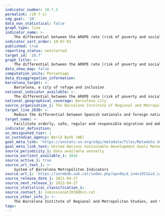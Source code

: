 ```yaml
---
indicator_number: 10.7.1
permalink: /10-7-1/
sdg_goal: '10'
data_non_statistical: false
graph_type: line
indicator_name: >-
    The differential between the AROPE rate (risk of poverty and social exclusion) for foreign nationals compared to Spanish nationals
indicator_sort_order: 10-07-01
published: true
reporting_status: notstarted
target_id: '10.7'
graph_title: >-
    The differential between the AROPE rate (risk of poverty and social exclusion) for foreign nationals compared to Spanish nationals
data_show_map: false
computation_units: Percentage
data_disaggregation_information: 
barcelona_target: >-
    Barcelona, a city of refuge and inclusion
national_indicator_available: >-
    The differential between the AROPE rate (risk of poverty and social exclusion) for foreign nationals compared to Spanish nationals
national_geographical_coverage: Barcelona City
source_organisation_1: The Barcelona Institute of Regional and Metropolitan Studies, and the Statistics Institute of Catalonia 
target_line_2030: >-
    Reduce the differential between Spanish nationals and foreign nationals at the risk of poverty and social exclusion. Target value 2030: To be determined 
target_name: >-
    Facilitate orderly, safe, regular and responsible migration and mobility, including through the implementation of planned and well-managed migration policies
indicator_definition:
un_designated_tier: 1
un_custodian_agency: World Bank (WB)
goal_meta_link: 'https://unstats.un.org/sdgs/metadata/files/Metadata-10-07-01.pdf'
goal_meta_link_text: United Nations Sustainable Development Goals Metadata (pdf 894kB)
source_periodicity_1: Data available annually
source_earliest_available_1: 2016
source_active_1: true
source_url_text_1: >-
    System of Barcelona Metropolitan Indicators
source_url_1: 'https://iermbdb.uab.cat/index.php?ap=0&id_ind=1951&id_cat=424'
source_release_date_1: 2021-04-27
source_next_release_1: 2022-04-27
source_statistical_classification_1: 
source_contact_1: comissionat2030@bcn.cat
source_other_info_1: >-
    The Barcelona Institute of Regional and Metropolitan Studies, and the Statistics Institute of Catalonia  
tags:
---
```

